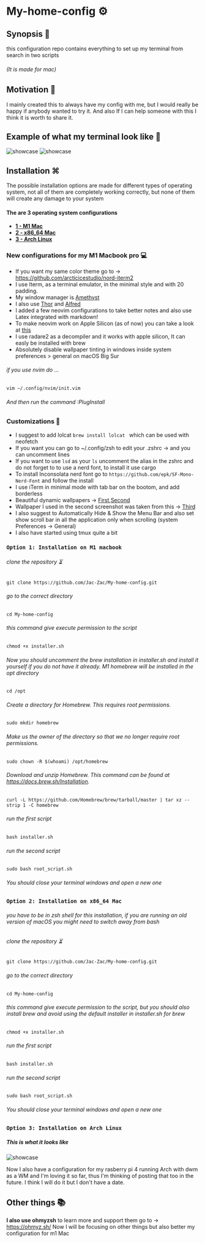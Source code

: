 # My-home-config ⚙️

## Synopsis 📄
this configuration repo contains everything to set up my terminal from search in two scripts
###### (It is made for mac)

## Motivation 💭
I mainly created this to always have my config with me, but I would really be happy if anybody wanted to try it. And also If I can help someone with this I think it is worth to share it. 

## Example of what my terminal look like 🌇

![showcase](https://github.com/Jac-Zac/My-home-config/blob/master/first_desktop.jpg)
![showcase](https://github.com/Jac-Zac/My-home-config/blob/master/second_desktop.jpg)

## Installation ⌘

The possible installation options are made for different types of operating system, not all of them are completely working correctly, but none of them will create any damage to your system
#### The are 3 operating system configurations

* [**1 - M1 Mac**](#option-1-Installation-on-M1-macbook)
* [**2 - x86_64 Mac**](#option-2-Installation-on-x86_64-Mac)
* [**3 - Arch Linux**](#option-3-Installation-on-Arch-Linux)

### New configurations for my M1 Macbook pro 💻 

- If you want my same color theme go to -> https://github.com/arcticicestudio/nord-iterm2 
- I use Iterm, as a terminal emulator, in the minimal style and with 20 padding.
- My window manager is [Amethyst](https://github.com/ianyh/Amethyst)
- I also use [Thor](https://apps.apple.com/us/app/thor/id1120999687?mt=12) and [Alfred](https://www.alfredapp.com)
- I added a few neovim configurations to take better notes and also use Latex integrated with markdown! 
- To make neovim work on Apple Silicon (as of now) you can take a look at [this](https://github.com/neovim/neovim/pull/12624)
- I use radare2 as a decompiler and it works with apple silicon, It can easly be installed with brew
- Absolutely disable wallpaper tinting in windows inside system preferences > general on macOS Big Sur 

###### if you use nvim do ... 
```
vim ~/.config/nvim/init.vim
```
###### And then run the command :PlugInstall

### Customizations 🔧

- I suggest to add lolcat ```brew install lolcat ``` which can be used with neofetch 
- If you want you can go to ~/.config/zsh to edit your .zshrc -> and you can uncomment lines 
- If you want to use ```lsd``` as your ```ls``` uncomment the alias in the zshrc and do not forget to to use a nerd font, to install it use cargo
- To install Inconsolata nerd font go to ```https://github.com/epk/SF-Mono-Nerd-Font``` and follow the install
- I use iTerm in minimal mode with tab bar on the bootom, and add borderless 
- Beautiful dynamic wallpapers -> [First](https://dynamicwallpaper.club/wallpaper/6df38eo4nym),[Second](https://dynamicwallpaper.club/wallpaper/jculsb683ok)
- Wallpaper I used in the second screenshot was taken from this -> [Third](https://www.reddit.com/r/unixporn/comments/i901nk/bspwm_life_in_the_forest/)
- I also suggest to Automatically Hide & Show the Menu Bar and also set show scroll bar in all the application only when scrolling (system Preferences -> General)
- I also have started using tmux quite a bit


### `Option 1: Installation on M1 macbook`

###### clone the repository ⏳ 
```
git clone https://github.com/Jac-Zac/My-home-config.git
```
###### go to the correct directory
```
cd My-home-config
```
###### this command give execute permission to the script
```
chmod +x installer.sh 
```

###### Now you should uncomment the brew installation in installer.sh and install it yourself if you do not have it already. M1 homebrew will be installed in the opt directory 
```
cd /opt
```
######  Create a directory for Homebrew. This requires root permissions.
```
sudo mkdir homebrew
```
######  Make us the owner of the directory so that we no longer require root permissions.
```
sudo chown -R $(whoami) /opt/homebrew
```
######  Download and unzip Homebrew. This command can be found at https://docs.brew.sh/Installation.
```
curl -L https://github.com/Homebrew/brew/tarball/master | tar xz --strip 1 -C homebrew
```
###### run the first script
```
bash installer.sh 
```
###### run the second script
```
sudo bash root_script.sh
```

###### You should close your terminal windows and open a new one


### `Option 2: Installation on x86_64 Mac`

###### you have to be in zsh shell for this installation, if you are running an old version of macOS you might need to switch away from bash

###### clone the repository ⏳ 
```
git clone https://github.com/Jac-Zac/My-home-config.git
```
###### go to the correct directory
```
cd My-home-config
```
###### this command give execute permission to the script, but you should also install brew and avoid using the default installer in installer.sh for brew 
```
chmod +x installer.sh 
```
###### run the first script
```
bash installer.sh 
```
###### run the second script
```
sudo bash root_script.sh
```

###### You should close your terminal windows and open a new one

### `Option 3: Installation on Arch Linux`

##### This is what it looks like 

![showcase](https://github.com/Jac-Zac/My-home-config/blob/master/Arch_rice.jpg)

Now I also have a configuration for my rasberry pi 4 running Arch with dwm as a WM and I'm loving it so far, thus I'm thinking of posting that too in the future.
I think I will do it but I don't have a date.

## Other things 📚

**I also use ohmyzsh** to learn more and support them go to -> https://ohmyz.sh/
Now I will be focusing on other things but also better my configuration for m1 Mac



